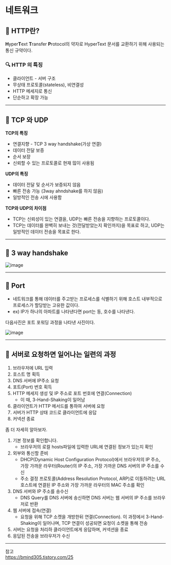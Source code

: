 # **네트워크**
## 📖 **HTTP란?**
**H**yper**T**ext **T**ransfer **P**rotocol의 약자로 HyperText 문서를 교환하기 위해 사용되는 통신 규약이다. 

### 🔍 **HTTP 의 특징**
* 클라이언트 - 서버 구조
* 무상태 프로토콜(stateless), 비연결성
* HTTP 메세지로 통신
* 단순하고 확장 가능

---
## 📖 **TCP 와 UDP**
**TCP의 특징**
* 연결지향 - TCP 3 way handshake(가상 연결)
* 데이터 전달 보증
* 순서 보장 
* 신뢰할 수 있는 프로토콜로 현재 많이 사용됨

**UDP의 특징**
* 데이터 전달 및 순서가 보증되지 않음
* 빠른 전송 가능 (3way ahndshake를 하지 않음)
* 일방적인 전송 시에 사용함

**TCP와 UDP의 차이점**
* TCP는 신뢰성이 있는 연결을, UDP는 빠른 전송을 지향하는 프로토콜이다. 
* TCP는 데이터를 완벽히 보내는 것(전달받았는지 확인까지)을 목표로 하고, UDP는 일방적인 데이터 전송을 목표로 한다. 

---
## 📖 **3 way handshake**
![image](https://user-images.githubusercontent.com/63777714/148722712-2eb34713-e440-401c-b8c8-a15386a54d16.png)


---
## 📖 **Port**
* 네트워크를 통해 데이터를 주고받는 프로세스를 식별하기 위해 호스트 내부적으로 프로세스가 할당받는 고유한 값이다. 
* ex) IP가 하나의 아파트를 나타낸다면 port는 동, 호수를 나타낸다. 

다음사진은 포트 포워딩 과정을 나타낸 사진이다. 

![image](https://user-images.githubusercontent.com/63777714/148724146-8fcf6909-40f1-49d1-8cf2-65e2f64c52f0.png)


---
## 📖 **서버로 요청하면 일어나는 일련의 과정**

1. 브라우저에 URL 입력
2. 호스트 명 획득
3. DNS 서버에 IP주소 요청
4. 포트(Port) 번호 획득
5. HTTP 메세지 생성 및 IP 주소로 포트 번호에 연결(Connection)
    * 이 때, 3-Hand-Shaking이 일어남
6. 클라이언트가 HTTP 메서드를 통하여 서버에 요청
7. 서버가 HTTP 상태 코드로 클라이언트에 응답
8. 커넥션 종료

좀 더 자세히 알아보자.

1. 기본 정보를 확인합니다.
    * 브라우저의 로컬 hosts파일에 입력한 URL에 연결된 정보가 있는지 확인
2. 외부와 통신할 준비
    * DHCP(Dynamic Host Configuration Protocol)에서 브라우저의 IP 주소, 가장 가까운 라우터(Router)의 IP 주소, 가장 가까운 DNS 서버의 IP 주소를 수신
    * 주소 결정 프로토콜(Address Resolution Protocol, ARP)로 이동하려는 URL 호스트에 연결된 IP 주소와 가장 가까운 라우터의 MAC 주소를 확인
3. DNS 서버와 IP 주소를 송수신
    * DNS Query를 DNS 서버에 송신하면 DNS 서버는 웹 서버의 IP 주소를 브라우저로 반환
4. 웹 서버에 접속(연결)
    * 요청을 위해 TCP 소켓을 개방한뒤 연결(Connection). 이 과정에서 3-Hand-Shaking이 일어나며, TCP 연결이 성공되면 요청이 소켓을 통해 전송
5. 서버는 요청을 처리하 클라이언트에게 응답하며, 커넥션을 종료
6. 응답된 전송을 브라우저가 수신



---
참고 <br>
https://bmind305.tistory.com/25